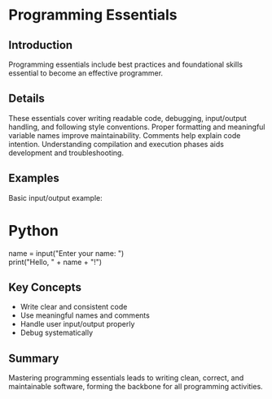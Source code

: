 # Programming Essentials  

## Introduction  
Programming essentials include best practices and foundational skills essential to become an effective programmer.

## Details  
These essentials cover writing readable code, debugging, input/output handling, and following style conventions. Proper formatting and meaningful variable names improve maintainability. Comments help explain code intention. Understanding compilation and execution phases aids development and troubleshooting.

## Examples  
Basic input/output example:

# Python  
name = input("Enter your name: ")  
print("Hello, " + name + "!")

## Key Concepts  
- Write clear and consistent code  
- Use meaningful names and comments  
- Handle user input/output properly  
- Debug systematically

## Summary  
Mastering programming essentials leads to writing clean, correct, and maintainable software, forming the backbone for all programming activities.
